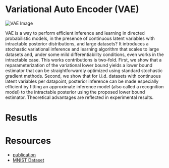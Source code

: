 # Variational Auto Encoder (VAE)

![VAE Image](https://lilianweng.github.io/posts/2018-08-12-vae/autoencoder-architecture.png)

VAE is a way to perform efficient inference and learning in directed probabilistic models, in the presence of continuous latent variables with intractable posterior distributions, and large datasets? It introduces a stochastic variational inference and learning algorithm that scales to large datasets and, under some mild differentiability conditions, even works in the intractable case. This works contributions is two-fold. First, we show that a reparameterization of the variational lower bound yields a lower bound estimator that can be straightforwardly optimized using standard stochastic gradient methods. Second, we show that for i.i.d. datasets with continuous latent variables per datapoint, posterior inference can be made especially efficient by fitting an approximate inference model (also called a recognition model) to the intractable posterior using the proposed lower bound estimator. Theoretical advantages are reflected in experimental results.

# Resutls

# Resources
* [publication]()
* [MNIST Dataset]()
